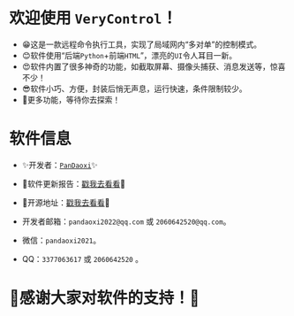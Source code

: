 # 欢迎使用 `VeryControl`！

- 😁这是一款远程命令执行工具，实现了局域网内“多对单”的控制模式。
- 😊软件使用“后端`Python`+前端`HTML`”，漂亮的`UI`令人耳目一新。
- 😍软件内置了很多神奇的功能，如截取屏幕、摄像头捕获、消息发送等，惊喜不少！
- 😎软件小巧、方便，封装后悄无声息，运行快速，条件限制较少。
- 🧐更多功能，等待你去探索！

# 软件信息
- ✨开发者：[`PanDaoxi`](https://pandaoxi.github.io/)✨
- 🎉软件更新报告：[戳我去看看](https://github.com/pandaoxi/very-control/blob/main/Very_Control/About/Update/README.md)🎉
- 🎈开源地址：[戳我去看看](https://github.com/pandaoxi/very-control/tree/main/Very_Control)🎈

- 开发者邮箱：`pandaoxi2022@qq.com` 或 `2060642520@qq.com`。
- 微信：`pandaoxi2021`。
- QQ：`3377063617` 或 `2060642520` 。

# 🥰感谢大家对软件的支持！🥰
